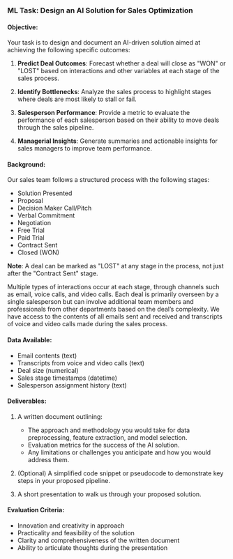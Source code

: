 ### ML Task: Design an AI Solution for Sales Optimization

#### Objective:

Your task is to design and document an AI-driven solution aimed at achieving the following specific outcomes:

1. **Predict Deal Outcomes**: Forecast whether a deal will close as "WON" or "LOST" based on interactions and other variables at each stage of the sales process.

2. **Identify Bottlenecks**: Analyze the sales process to highlight stages where deals are most likely to stall or fail.

3. **Salesperson Performance**: Provide a metric to evaluate the performance of each salesperson based on their ability to move deals through the sales pipeline.

4. **Managerial Insights**: Generate summaries and actionable insights for sales managers to improve team performance.

#### Background:

Our sales team follows a structured process with the following stages:

- Solution Presented
- Proposal
- Decision Maker Call/Pitch
- Verbal Commitment
- Negotiation
- Free Trial
- Paid Trial
- Contract Sent
- Closed (WON)

**Note**: A deal can be marked as "LOST" at any stage in the process, not just after the "Contract Sent" stage.

Multiple types of interactions occur at each stage, through channels such as email, voice calls, and video calls. Each deal is primarily overseen by a single salesperson but can involve additional team members and professionals from other departments based on the deal’s complexity. We have access to the contents of all emails sent and received and transcripts of voice and video calls made during the sales process.

#### Data Available:

- Email contents (text)
- Transcripts from voice and video calls (text)
- Deal size (numerical)
- Sales stage timestamps (datetime)
- Salesperson assignment history (text)

#### Deliverables:

1. A written document outlining:

   - The approach and methodology you would take for data preprocessing, feature extraction, and model selection.
   - Evaluation metrics for the success of the AI solution.
   - Any limitations or challenges you anticipate and how you would address them.

2. (Optional) A simplified code snippet or pseudocode to demonstrate key steps in your proposed pipeline.

3. A short presentation to walk us through your proposed solution.

#### Evaluation Criteria:

- Innovation and creativity in approach
- Practicality and feasibility of the solution
- Clarity and comprehensiveness of the written document
- Ability to articulate thoughts during the presentation
